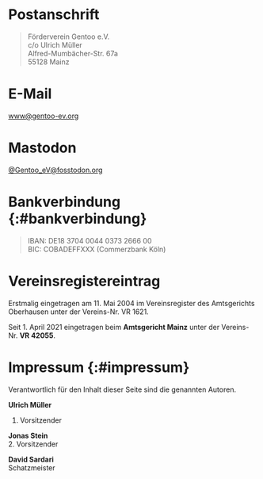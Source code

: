 <!--
.. title: Kontakt
.. slug: kontakt
.. date: 2018-04-01 19:23:51 UTC+02:00
.. tags: 
.. category: 
.. link: 
.. description: 
.. type: text
-->

Postanschrift
=============
> Förderverein Gentoo e.V.  
> c/o Ulrich Müller  
> Alfred-Mumbächer-Str. 67a  
> 55128 Mainz

E-Mail
======
[www@gentoo-ev.org](mailto:www@gentoo-ev.org)

Mastodon
========
<a rel="me" href="https://fosstodon.org/@Gentoo_eV">@Gentoo_eV@fosstodon.org</a>

Bankverbindung {:#bankverbindung}
=================================
> IBAN: DE18 3704 0044 0373 2666 00  
> BIC: COBADEFFXXX (Commerzbank Köln)

Vereinsregistereintrag
======================
Erstmalig eingetragen am 11. Mai 2004 im Vereinsregister des
Amtsgerichts Oberhausen unter der Vereins-Nr. VR&nbsp;1621.

Seit 1. April 2021 eingetragen beim **Amtsgericht Mainz**
unter der Vereins-Nr. **VR&nbsp;42055**.


Impressum {:#impressum}
=======================
Verantwortlich für den Inhalt dieser Seite sind die genannten Autoren.

**Ulrich Müller**  
1. Vorsitzender

**Jonas Stein**  
2. Vorsitzender

**David Sardari**  
Schatzmeister
